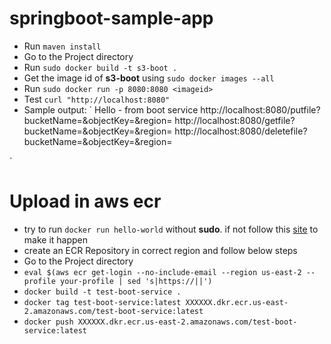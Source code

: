 # springboot-sample-app

 - Run `maven install`
 - Go to the Project directory
 - Run `sudo docker build -t s3-boot .`
 - Get the image id of **s3-boot** using `sudo docker images --all`
 - Run `sudo docker run -p 8080:8080 <imageid>`
 - Test `curl "http://localhost:8080"`
 - Sample output:
 `
Hello - from boot service
http://localhost:8080/putfile?bucketName=<NAME>&objectKey=<KEY>&region=<REGION>
http://localhost:8080/getfile?bucketName=<NAME>&objectKey=<KEY>&region=<REGION>
http://localhost:8080/deletefile?bucketName=<NAME>&objectKey=<KEY>&region=<REGION>
 
 `
 
# Upload in aws ecr


- try to run `docker run hello-world` without **sudo**. if not follow this [site](https://askubuntu.com/questions/477551/how-can-i-use-docker-without-sudo) to make it happen
- create an ECR Repository in correct region and follow below steps
- Go to the Project directory
- `eval $(aws ecr get-login --no-include-email --region us-east-2 --profile your-profile | sed 's|https://||')`
- `docker build -t test-boot-service .`
- `docker tag test-boot-service:latest XXXXXX.dkr.ecr.us-east-2.amazonaws.com/test-boot-service:latest`
- `docker push XXXXXX.dkr.ecr.us-east-2.amazonaws.com/test-boot-service:latest `